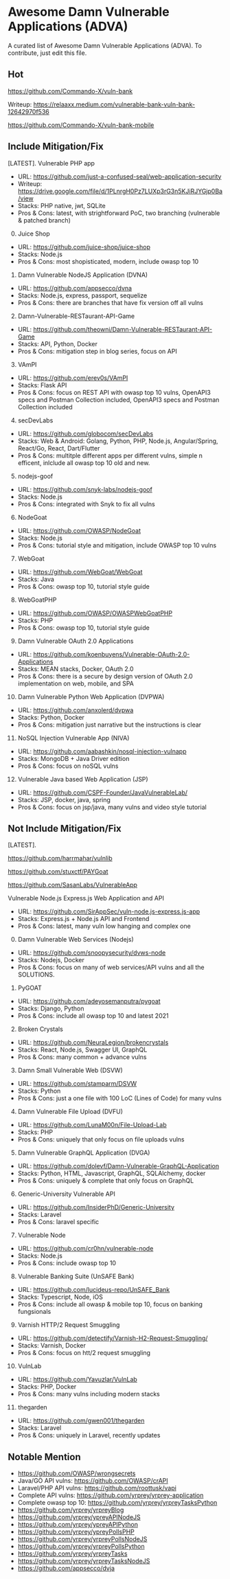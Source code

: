 # Awesome Damn Vulnerable Applications (ADVA)
A curated list of Awesome Damn Vulnerable Applications (ADVA). To contribute, just edit this file.

## Hot

https://github.com/Commando-X/vuln-bank

Writeup: https://relaaxx.medium.com/vulnerable-bank-vuln-bank-12642970f536

https://github.com/Commando-X/vuln-bank-mobile


## Include Mitigation/Fix

[LATEST]. Vulnerable PHP app
- URL: https://github.com/just-a-confused-seal/web-application-security
- Writeup: https://drive.google.com/file/d/1PLnrgH0Pz7LUXp3rG3n5KJiRJYGjp0Ba/view
- Stacks: PHP native, jwt, SQLite
- Pros & Cons: latest, with strightforward PoC, two branching (vulnerable & patched branch)

0. Juice Shop
- URL: https://github.com/juice-shop/juice-shop
- Stacks: Node.js
- Pros & Cons: most shopisticated, modern, include owasp top 10

1. Damn Vulnerable NodeJS Application (DVNA)
- URL: https://github.com/appsecco/dvna
- Stacks: Node.js, express, passport, sequelize
- Pros & Cons: there are branches that have fix version off all vulns

2. Damn-Vulnerable-RESTaurant-API-Game
- URL: https://github.com/theowni/Damn-Vulnerable-RESTaurant-API-Game
- Stacks: API, Python, Docker
- Pros & Cons: mitigation step in blog series, focus on API

3. VAmPI
- URL: https://github.com/erev0s/VAmPI
- Stacks: Flask API
- Pros & Cons: focus on REST API with owasp top 10 vulns, OpenAPI3 specs and Postman Collection included, OpenAPI3 specs and Postman Collection included

4. secDevLabs
- URL: https://github.com/globocom/secDevLabs
- Stacks: Web & Android: Golang, Python, PHP, Node.js, Angular/Spring, React/Go, React, Dart/Flutter
- Pros & Cons: multitple different apps per different vulns, simple n efficent, inlclude all owasp top 10 old and new.

5. nodejs-goof
- URL: https://github.com/snyk-labs/nodejs-goof
- Stacks: Node.js
- Pros & Cons: integrated with Snyk to fix all vulns

6. NodeGoat
- URL: https://github.com/OWASP/NodeGoat
- Stacks: Node.js
- Pros & Cons: tutorial style and mitigation, include OWASP top 10 vulns

7. WebGoat 
- URL: https://github.com/WebGoat/WebGoat
- Stacks: Java
- Pros & Cons: owasp top 10, tutorial style guide

8. WebGoatPHP
- URL: https://github.com/OWASP/OWASPWebGoatPHP
- Stacks: PHP
- Pros & Cons: owasp top 10, tutorial style guide

9. Damn Vulnerable OAuth 2.0 Applications
- URL: https://github.com/koenbuyens/Vulnerable-OAuth-2.0-Applications
- Stacks: MEAN stacks, Docker, OAuth 2.0
- Pros & Cons: there is a secure by design version of OAuth 2.0 implementation on web, mobile, and SPA

10. Damn Vulnerable Python Web Application (DVPWA)
- URL: https://github.com/anxolerd/dvpwa
- Stacks: Python, Docker
- Pros & Cons: mitigation just narrative but the instructions is clear

11. NoSQL Injection Vulnerable App (NIVA)
- URL: https://github.com/aabashkin/nosql-injection-vulnapp
- Stacks: MongoDB + Java Driver edition
- Pros & Cons: focus on noSQL vulns

12. Vulnerable Java based Web Application (JSP)
- URL: https://github.com/CSPF-Founder/JavaVulnerableLab/
- Stacks: JSP, docker, java, spring
- Pros & Cons: focus on jsp/java, many vulns and video style tutorial


## Not Include Mitigation/Fix

[LATEST]. 

https://github.com/harrmahar/vulnlib

https://github.com/stuxctf/PAYGoat

https://github.com/SasanLabs/VulnerableApp

Vulnerable Node.js Express.js Web Application and API
- URL: https://github.com/SirAppSec/vuln-node.js-express.js-app
- Stacks: Express.js + Node.js API and Frontend
- Pros & Cons: latest, many vuln low hanging and complex one

0. Damn Vulnerable Web Services (Nodejs)
- URL: https://github.com/snoopysecurity/dvws-node
- Stacks: Nodejs, Docker
- Pros & Cons: focus on many of web services/API vulns and all the SOLUTIONS.

1. PyGOAT
- URL: https://github.com/adeyosemanputra/pygoat
- Stacks: Django, Python
- Pros & Cons: include all owasp top 10 and latest 2021

2. Broken Crystals
- URL: https://github.com/NeuraLegion/brokencrystals
- Stacks: React, Node.js, Swagger UI, GraphQL 
- Pros & Cons: many common + advance vulns

3. Damn Small Vulnerable Web (DSVW)
- URL: https://github.com/stamparm/DSVW
- Stacks: Python
- Pros & Cons: just a one file with 100 LoC (Lines of Code) for many vulns

4. Damn Vulnerable File Upload (DVFU)
- URL: https://github.com/LunaM00n/File-Upload-Lab
- Stacks: PHP
- Pros & Cons: uniquely that only focus on file uploads vulns

5. Damn Vulnerable GraphQL Application (DVGA)
- URL: https://github.com/dolevf/Damn-Vulnerable-GraphQL-Application
- Stacks: Python, HTML, Javascript, GraphQL, SQLAlchemy, docker
- Pros & Cons: uniquely & complete that only focus on GraphQL

6. Generic-University Vulnerable API
- URL: https://github.com/InsiderPhD/Generic-University
- Stacks: Laravel
- Pros & Cons: laravel specific

7. Vulnerable Node
- URL: https://github.com/cr0hn/vulnerable-node
- Stacks: Node.js
- Pros & Cons: include owasp top 10

8. Vulnerable Banking Suite (UnSAFE Bank)
- URL: https://github.com/lucideus-repo/UnSAFE_Bank
- Stacks: Typescript, Node, iOS
- Pros & Cons: include all owasp & mobile top 10, focus on banking fungsionals

9. Varnish HTTP/2 Request Smuggling
- URL: https://github.com/detectify/Varnish-H2-Request-Smuggling/
- Stacks: Varnish, Docker
- Pros & Cons: focus on htt/2 request smuggling

10. VulnLab
- URL: https://github.com/Yavuzlar/VulnLab
- Stacks: PHP, Docker
- Pros & Cons: many vulns including modern stacks

11. thegarden
- URL: https://github.com/gwen001/thegarden
- Stacks: Laravel
- Pros & Cons: uniquely in Laravel, recently updates


## Notable Mention

- https://github.com/OWASP/wrongsecrets
- Java/GO API vulns: https://github.com/OWASP/crAPI
- Laravel/PHP API vulns: https://github.com/roottusk/vapi
- Complete API vulns: https://github.com/yrprey/yrprey-application
- Complete owasp top 10: https://github.com/yrprey/yrpreyTasksPython
- https://github.com/yrprey/yrpreyBlog
- https://github.com/yrprey/ypreyAPINodeJS
- https://github.com/yrprey/ypreyAPIPython
- https://github.com/yrprey/ypreyPollsPHP
- https://github.com/yrprey/yrpreyPollsNodeJS
- https://github.com/yrprey/yrpreyPollsPython
- https://github.com/yrprey/yrpreyTasks
- https://github.com/yrprey/yrpreyTasksNodeJS
- https://github.com/appsecco/dvja
